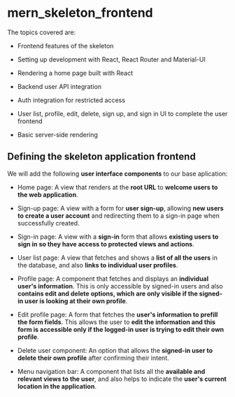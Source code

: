 # mern_skeleton_frontend

The topics covered are:

* Frontend features of the skeleton

* Setting up development with React, React Router and Material-UI

* Rendering a home page built with React

* Backend user API integration

* Auth integration for restricted access

* User list, profile, edit, delete, sign up, and sign in UI to complete the user frontend

* Basic server-side rendering

## Defining the skeleton application frontend

We will add the following **user interface components** to our base aplication:

* Home page: A view that renders at the **root URL** to **welcome users to the web application**.

* Sign-up page: A view with a form for **user sign-up**, allowing **new users to create a user account** and redirecting them to a sign-in page when successfully created.

* Sign-in page: A view with a **sign-in** form that allows **existing users to sign in so they have access to protected views and actions**.

* User list page: A view that fetches and shows a **list of all the users** in the database, and also **links to individual user profiles**.

* Profile page: A component that fetches and displays an **individual user's information**. This is only accessible by signed-in users and also **contains edit and delete options, which are only visible if the signed-in user is looking at their own profile**.

* Edit profile page: A form that fetches the **user's information to prefill the form fields**. This allows the user to **edit the information and this form is accessible only if the logged-in user is trying to edit their own profile**.

* Delete user component: An option that allows the **signed-in user to delete their own profile** after confirming their intent.

* Menu navigation bar: A component that lists all the **available and relevant views to the user**, and also helps to indicate the **user's current location in the application**.


